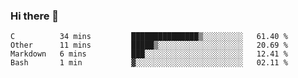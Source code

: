 ### Hi there 👋

<!--
**WShiBin/WShiBin** is a ✨ _special_ ✨ repository because its `README.md` (this file) appears on your GitHub profile.

Here are some ideas to get you started:

- 🔭 I’m currently working on ...
- 🌱 I’m currently learning ...
- 👯 I’m looking to collaborate on ...
- 🤔 I’m looking for help with ...
- 💬 Ask me about ...
- 📫 How to reach me: ...
- 😄 Pronouns: ...
- ⚡ Fun fact: ...
-->

<!--START_SECTION:waka-->
```text
C          34 mins         ███████████████▒░░░░░░░░░   61.40 % 
Other      11 mins         █████▒░░░░░░░░░░░░░░░░░░░   20.69 % 
Markdown   6 mins          ███░░░░░░░░░░░░░░░░░░░░░░   12.41 % 
Bash       1 min           ▓░░░░░░░░░░░░░░░░░░░░░░░░   02.11 % 
```
<!--END_SECTION:waka-->
